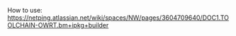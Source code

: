 How to use: https://netping.atlassian.net/wiki/spaces/NW/pages/3604709640/DOC1.TOOLCHAIN-OWRT.bm+ipkg+builder

